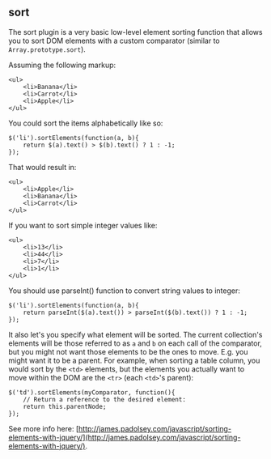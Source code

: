 sort
---

The sort plugin is a very basic low-level element sorting function that allows you to sort DOM elements with a custom comparator (similar to `Array.prototype.sort`).

Assuming the following markup:

    <ul>
        <li>Banana</li>
        <li>Carrot</li>
        <li>Apple</li>
    </ul>
    
You could sort the items alphabetically like so:

    $('li').sortElements(function(a, b){
        return $(a).text() > $(b).text() ? 1 : -1;
    });
    
That would result in:

    <ul>
        <li>Apple</li>
        <li>Banana</li>
        <li>Carrot</li>
    </ul>
    
If you want to sort simple integer values like:

    <ul>
        <li>13</li>
        <li>44</li>
        <li>7</li>
        <li>1</li>
    </ul>
    
You should use parseInt() function to convert string values to integer:

    $('li').sortElements(function(a, b){
        return parseInt($(a).text()) > parseInt($(b).text()) ? 1 : -1;
    });


It also let's you specify what element will be sorted. The current collection's elements will be those referred to as `a` and `b` on each call of the comparator, but you might not want those elements to be the ones to move. E.g. you might want it to be a parent. For example, when sorting a table column, you would sort by the `<td>` elements, but the elements you actually want to move within the DOM are the `<tr>` (each `<td>`'s parent):

    $('td').sortElements(myComparator, function(){
        // Return a reference to the desired element:
        return this.parentNode;
    });
    
See more info here: [http://james.padolsey.com/javascript/sorting-elements-with-jquery/](http://james.padolsey.com/javascript/sorting-elements-with-jquery/).

